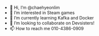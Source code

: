 - 👋 Hi, I’m @chaehyeonlim
- 👀 I’m interested in Steam games
- 🌱 I’m currently learning Kafka and Docker
- 💞️ I’m looking to collaborate on Devsisters!
- 📫 How to reach me 010-4386-0909

<!---
chaehyeonlim/chaehyeonlim is a ✨ special ✨ repository because its `README.md` (this file) appears on your GitHub profile.
You can click the Preview link to take a look at your changes.
--->
